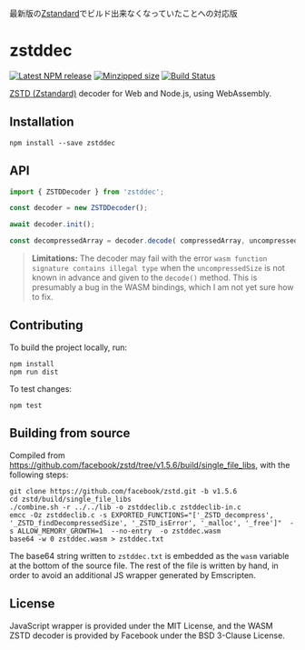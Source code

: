 最新版の[Zstandard](https://github.com/facebook/zstd/tree/v1.5.6)でビルド出来なくなっていたことへの対応版
# zstddec

[![Latest NPM release](https://img.shields.io/npm/v/zstddec.svg)](https://www.npmjs.com/package/zstddec)
[![Minzipped size](https://badgen.net/bundlephobia/minzip/zstddec)](https://bundlephobia.com/result?p=zstddec)
[![Build Status](https://github.com/donmccurdy/zstddec/workflows/build/badge.svg?branch=main&event=push)](https://github.com/donmccurdy/zstddec/actions?query=workflow%3Abuild)

[ZSTD (Zstandard)](https://github.com/facebook/zstd) decoder for Web and Node.js, using WebAssembly.

## Installation

```shell
npm install --save zstddec
```

## API

```javascript
import { ZSTDDecoder } from 'zstddec';

const decoder = new ZSTDDecoder();

await decoder.init();

const decompressedArray = decoder.decode( compressedArray, uncompressedSize );
```

> **Limitations:** The decoder may fail with the error `wasm function signature contains illegal type` when the `uncompressedSize` is not known in advance and given to the `decode()` method. This is presumably a bug in the WASM bindings, which I am not yet sure how to fix.

## Contributing

To build the project locally, run:

```
npm install
npm run dist
```

To test changes:

```
npm test
```

## Building from source

Compiled from https://github.com/facebook/zstd/tree/v1.5.6/build/single_file_libs, with the
following steps:

```shell
git clone https://github.com/facebook/zstd.git -b v1.5.6
cd zstd/build/single_file_libs
./combine.sh -r ../../lib -o zstddeclib.c zstddeclib-in.c
emcc -Oz zstddeclib.c -s EXPORTED_FUNCTIONS="['_ZSTD_decompress', '_ZSTD_findDecompressedSize', '_ZSTD_isError', '_malloc', '_free']"  -s ALLOW_MEMORY_GROWTH=1  --no-entry  -o zstddec.wasm
base64 -w 0 zstddec.wasm > zstddec.txt
```

The base64 string written to `zstddec.txt` is embedded as the `wasm` variable at the bottom
of the source file. The rest of the file is written by hand, in order to avoid an additional JS
wrapper generated by Emscripten.

## License

JavaScript wrapper is provided under the MIT License, and the WASM ZSTD decoder is provided by Facebook under the BSD 3-Clause License.
